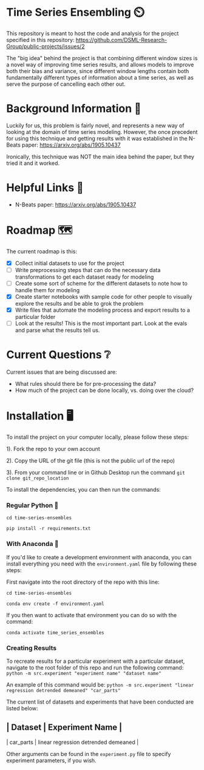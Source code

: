 # Time Series Ensembling ⏲️
This repository is meant to host the code and analysis for the project specified in this repository: https://github.com/DSML-Research-Group/public-projects/issues/2

The "big idea" behind the project is that combining different window sizes is a novel way of improving time series results, and allows models to improve both their bias and variance, since different window lengths contain both fundamentally different types of information about a time series, as well as serve the purpose of cancelling each other out.  

# Background Information 📖
Luckily for us, this problem is fairly novel, and represents a new way of looking at the domain of time series modeling.  However, the once precedent for using this technique and getting results with it was established in the N-Beats paper:  https://arxiv.org/abs/1905.10437

Ironically, this technique was NOT the main idea behind the paper, but they tried it and it worked.

# Helpful Links 🔗
 - N-Beats paper: https://arxiv.org/abs/1905.10437

# Roadmap 🗺️
The current roadmap is this:
 - [x] Collect initial datasets to use for the project
 - [ ] Write preprocessing steps that can do the necessary data transformations to get each dataset ready for modeling
 - [ ] Create some sort of scheme for the different datasets to note how to handle them for modeling
 - [x] Create starter notebooks with sample code for other people to visually explore the results and be able to grok the problem
 - [x] Write files that automate the modeling process and export results to a particular folder
 - [ ] Look at the results!  This is the most important part.  Look at the evals and parse what the results tell us.

# Current Questions ❔
Current issues that are being discussed are:

 - What rules should there be for pre-processing the data?
 - How much of the project can be done locally, vs. doing over the cloud?

# Installation 🖥️
To install the project on your computer locally, please follow these steps:

1).  Fork the repo to your own account

2).  Copy the URL of the git file (this is not the public url of the repo)

3).  From your command line or in Github Desktop run the command `git clone git_repo_location`

To install the dependencies, you can then run the commands:

### Regular Python 🐍
`cd time-series-ensembles`

`pip install -r requirements.txt`

### With Anaconda 🐍
If you'd like to create a development environment with anaconda, you can install everything you need with the `environment.yaml` file by following these steps:

First navigate into the root directory of the repo with this line:

`cd time-series-ensembles`

`conda env create -f environment.yaml`

If you then want to activate that environment you can do so with the command:

`conda activate time_series_ensembles`

### Creating Results

To recreate results for a particular experiment with a particular dataset, navigate to the root folder of this repo and run the following command:  `python -m src.experiment "experiment name" "dataset name"`

An example of this command would be: `python -m src.experiment "linear regression detrended demeaned" "car_parts"`

The current list of datasets and experiments that have been conducted are listed below:

| Dataset   | Experiment Name                      |
---------------------------------------------------
| car_parts | linear regression detrended demeaned |

Other arguments can be found in the `experiment.py` file to specify experiment parameters, if you wish.